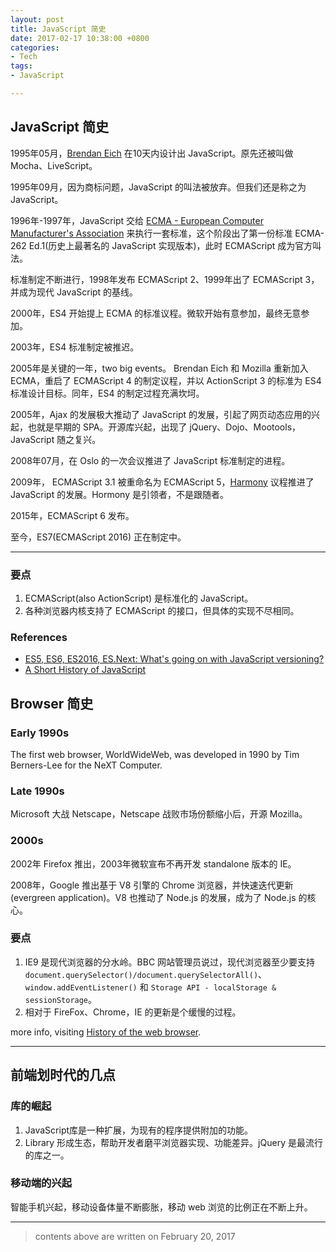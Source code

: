 ```yaml
---
layout: post
title: JavaScript 简史
date: 2017-02-17 10:38:00 +0800
categories:
- Tech
tags:
- JavaScript

---
```


## JavaScript 简史

1995年05月，[Brendan Eich](http://en.wikipedia.org/wiki/Brendan_Eich) 在10天内设计出 JavaScript。原先还被叫做 Mocha、LiveScript。

1995年09月，因为商标问题，JavaScript 的叫法被放弃。但我们还是称之为 JavaScript。

1996年-1997年，JavaScript 交给 [ECMA - European Computer Manufacturer's Association](http://en.wikipedia.org/wiki/Ecma_International) 来执行一套标准，这个阶段出了第一份标准 ECMA-262 Ed.1(历史上最著名的 JavaScript 实现版本)，此时 ECMAScript 成为官方叫法。

标准制定不断进行，1998年发布 ECMAScript 2、1999年出了 ECMAScript 3，并成为现代 JavaScript 的基线。

2000年，ES4 开始提上 ECMA 的标准议程。微软开始有意参加，最终无意参加。

2003年，ES4 标准制定被推迟。

2005年是关键的一年，two big events。 Brendan Eich 和 Mozilla 重新加入 ECMA，重启了 ECMAScript 4 的制定议程，并以 ActionScript 3 的标准为 ES4 标准设计目标。同年，ES4 的制定过程充满坎坷。

2005年，Ajax 的发展极大推动了 JavaScript 的发展，引起了网页动态应用的兴起，也就是早期的 SPA。开源库兴起，出现了 jQuery、Dojo、Mootools，JavaScript 随之复兴。

2008年07月，在 Oslo 的一次会议推进了 JavaScript 标准制定的进程。

2009年， ECMAScript 3.1 被重命名为 ECMAScript 5，[Harmony](http://ejohn.org/blog/ecmascript-harmony/) 议程推进了 JavaScript 的发展。Hormony 是引领者，不是跟随者。

2015年，ECMAScript 6 发布。

至今，ES7(ECMAScript 2016) 正在制定中。

----

### 要点

1. ECMAScript(also ActionScript) 是标准化的 JavaScript。
2. 各种浏览器内核支持了 ECMAScript 的接口，但具体的实现不尽相同。


### References

- [ES5, ES6, ES2016, ES.Next: What's going on with JavaScript versioning?](https://benmccormick.org/2015/09/14/es5-es6-es2016-es-next-whats-going-on-with-javascript-versioning/)
- [A Short History of JavaScript](https://www.w3.org/community/webed/wiki/A_Short_History_of_JavaScript)


## Browser 简史

### Early 1990s

The first web browser, WorldWideWeb, was developed in 1990 by Tim Berners-Lee for the NeXT Computer.

### Late 1990s

Microsoft 大战 Netscape，Netscape 战败市场份额缩小后，开源 Mozilla。

### 2000s

2002年 Firefox 推出，2003年微软宣布不再开发 standalone 版本的 IE。

2008年，Google 推出基于 V8 引擎的 Chrome 浏览器，并快速迭代更新(evergreen application)。V8 也推动了 Node.js 的发展，成为了 Node.js 的核心。

### 要点

1. IE9 是现代浏览器的分水岭。BBC 网站管理员说过，现代浏览器至少要支持 `document.querySelector()/document.querySelectorAll()`、`window.addEventListener()` 和 `Storage API - localStorage & sessionStorage`。
2. 相对于 FireFox、Chrome，IE 的更新是个缓慢的过程。

more info, visiting [History of the web browser](https://en.wikipedia.org/wiki/History_of_the_web_browser).

----

## 前端划时代的几点

### 库的崛起

1. JavaScript库是一种扩展，为现有的程序提供附加的功能。
2. Library 形成生态，帮助开发者磨平浏览器实现、功能差异。jQuery 是最流行的库之一。

### 移动端的兴起

智能手机兴起，移动设备体量不断膨胀，移动 web 浏览的比例正在不断上升。

----

> contents above are written on February 20, 2017 
